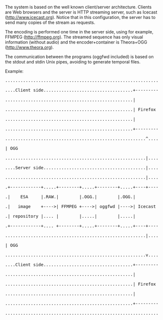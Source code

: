 The system is based on the well known client/server
architecture. Clients are Web browsers and the server is HTTP
streaming server, such as Icecast (http://www.icecast.org). Notice
that in this configuration, the server has to send many copies of the
stream as requests.

The encoding is performed one time in the server side, using for
example, FFMPEG (http://ffmpeg.org). The streamed sequence has only
visual information (without audio) and the encoder+container is
Theora+OGG (http://www.theora.org).

The communication between the programs (oggfwd included) is based on
the stdout and stdin Unix pipes, avoiding to generate temporal
files.

Example:
<pre>
...............................................................<br>
....Client side...................................+---------+..<br>
..................................................|         |..<br>
..................................................| Firefox |..<br>
..................................................|         |..<br>
..................................................+---------+..<br>
.......................................................^.......<br>
| OGG<br>
.......................................................|.......<br>
....Server side........................................|.......<br>
.......................................................|.......<br>
.+------------+.....+--------+.....+--------+.....+----+----+..<br>
.|    ESA     |.RAW.|        |.OGG.|        |.OGG.|         |..<br>
.|   image    +---->| FFMPEG +---->| oggfwd |---->| Icecast |..<br>
.| repository |.... |        |.....|        |.....|         |..<br>
.+------------+.... +--------+.....+--------+.....+----+----+..<br>
.......................................................|.......<br>
| OGG<br>
.......................................................v.......<br>
....Client side...................................+---------+..<br>
..................................................|         |..<br>
..................................................| Firefox |..<br>
..................................................|         |..<br>
..................................................+---------+..<br>
...............................................................<br>
</pre>